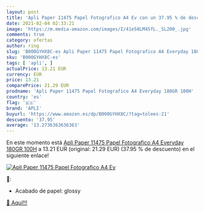 ```yaml
---
layout: post
title: 'Apli Paper 11475 Papel Fotografico A4 Ev con un 37.95 % de descuento'
date: 2021-02-04 02:33:21
image: 'https://m.media-amazon.com/images/I/41e58LM4SfL._SL200_.jpg'
comments: true
category: ofertas
author: ring
slug: 'B000GYHX8C-es Apli Paper 11475 Papel Fotografico A4 Everyday 180GR 100H'
sku: 'B000GYHX8C-es'
tags: [ 'apli', ]
actualPrice: 13.21 EUR
currency: EUR
price: 13.21
comparePrice: 21.29 EUR
prodname: 'Apli Paper 11475 Papel Fotografico A4 Everyday 180GR 100H'
country: 'es'
flag: '🇪🇸'
brand: 'APLI'
buyurl: 'https://www.amazon.es/dp/B000GYHX8C/?tag=tolees-21'
descuento: '37.95'
average: '13.2736363636363'
---
```


En este momento está [Apli Paper 11475 Papel Fotografico A4 Everyday 180GR 100H](https://www.amazon.es/dp/B000GYHX8C/?tag=tolees-21) a 13.21 EUR (original: 21.29 EUR) (37.95 %  de descuento) en el siguiente enlace!

[![Apli Paper 11475 Papel Fotografico A4 Ev](https://m.media-amazon.com/images/I/41e58LM4SfL._SL200_.jpg)](https://www.amazon.es/dp/B000GYHX8C/?tag=tolees-21)

🔎:

- Acabado de papel: glossy

[🛒 Aquí!!!](https://www.amazon.es/dp/B000GYHX8C/?tag=tolees-21)

